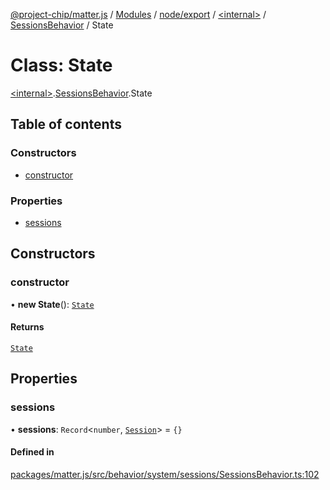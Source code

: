 [@project-chip/matter.js](../README.md) / [Modules](../modules.md) / [node/export](../modules/node_export.md) / [\<internal\>](../modules/node_export._internal_.md) / [SessionsBehavior](../modules/node_export._internal_.SessionsBehavior.md) / State

# Class: State

[\<internal\>](../modules/node_export._internal_.md).[SessionsBehavior](../modules/node_export._internal_.SessionsBehavior.md).State

## Table of contents

### Constructors

- [constructor](node_export._internal_.SessionsBehavior.State.md#constructor)

### Properties

- [sessions](node_export._internal_.SessionsBehavior.State.md#sessions)

## Constructors

### constructor

• **new State**(): [`State`](node_export._internal_.SessionsBehavior.State.md)

#### Returns

[`State`](node_export._internal_.SessionsBehavior.State.md)

## Properties

### sessions

• **sessions**: `Record`\<`number`, [`Session`](../interfaces/node_export._internal_.SessionsBehavior.Session.md)\> = `{}`

#### Defined in

[packages/matter.js/src/behavior/system/sessions/SessionsBehavior.ts:102](https://github.com/project-chip/matter.js/blob/3adaded6/packages/matter.js/src/behavior/system/sessions/SessionsBehavior.ts#L102)
